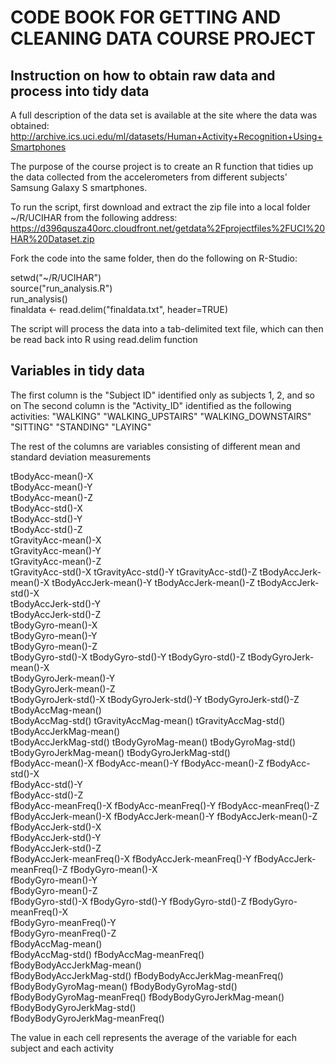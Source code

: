 # CODE BOOK FOR GETTING AND CLEANING DATA COURSE PROJECT

## Instruction on how to obtain raw data and process into tidy data

A full description of the data set is available at the site where the data was obtained: 
http://archive.ics.uci.edu/ml/datasets/Human+Activity+Recognition+Using+Smartphones 

The purpose of the course project is to create an R function that tidies up the data collected from the accelerometers from different subjects' Samsung Galaxy S smartphones.

To run the script, first download and extract the zip file into a local folder ~/R/UCIHAR from the following address: https://d396qusza40orc.cloudfront.net/getdata%2Fprojectfiles%2FUCI%20HAR%20Dataset.zip

Fork the code into the same folder, then do the following on R-Studio:

setwd("~/R/UCIHAR")   
source("run_analysis.R")  
run_analysis()  
finaldata <- read.delim("finaldata.txt", header=TRUE)

The script will process the data into a tab-delimited text file, which can then be read back into R using read.delim function

## Variables in tidy data

The first column is the "Subject ID" identified only as subjects 1, 2, and so on
The second column is the "Activity_ID" identified as the following activities:
"WALKING"
"WALKING_UPSTAIRS"
"WALKING_DOWNSTAIRS"
"SITTING"
"STANDING"
"LAYING"

The rest of the columns are variables consisting of different mean and standard deviation measurements

tBodyAcc-mean()-X   
tBodyAcc-mean()-Y   
tBodyAcc-mean()-Z   
tBodyAcc-std()-X  
tBodyAcc-std()-Y  
tBodyAcc-std()-Z  
tGravityAcc-mean()-X  
tGravityAcc-mean()-Y  
tGravityAcc-mean()-Z  
tGravityAcc-std()-X 
tGravityAcc-std()-Y 
tGravityAcc-std()-Z 
tBodyAccJerk-mean()-X 
tBodyAccJerk-mean()-Y 
tBodyAccJerk-mean()-Z 
tBodyAccJerk-std()-X  
tBodyAccJerk-std()-Y  
tBodyAccJerk-std()-Z  
tBodyGyro-mean()-X  
tBodyGyro-mean()-Y  
tBodyGyro-mean()-Z  
tBodyGyro-std()-X 
tBodyGyro-std()-Y 
tBodyGyro-std()-Z 
tBodyGyroJerk-mean()-X  
tBodyGyroJerk-mean()-Y  
tBodyGyroJerk-mean()-Z  
tBodyGyroJerk-std()-X 
tBodyGyroJerk-std()-Y 
tBodyGyroJerk-std()-Z 
tBodyAccMag-mean()  
tBodyAccMag-std() 
tGravityAccMag-mean() 
tGravityAccMag-std()  
tBodyAccJerkMag-mean()  
tBodyAccJerkMag-std() 
tBodyGyroMag-mean() 
tBodyGyroMag-std()  
tBodyGyroJerkMag-mean() 
tBodyGyroJerkMag-std()  
fBodyAcc-mean()-X 
fBodyAcc-mean()-Y 
fBodyAcc-mean()-Z 
fBodyAcc-std()-X  
fBodyAcc-std()-Y  
fBodyAcc-std()-Z  
fBodyAcc-meanFreq()-X 
fBodyAcc-meanFreq()-Y 
fBodyAcc-meanFreq()-Z 
fBodyAccJerk-mean()-X 
fBodyAccJerk-mean()-Y 
fBodyAccJerk-mean()-Z 
fBodyAccJerk-std()-X  
fBodyAccJerk-std()-Y  
fBodyAccJerk-std()-Z  
fBodyAccJerk-meanFreq()-X 
fBodyAccJerk-meanFreq()-Y 
fBodyAccJerk-meanFreq()-Z 
fBodyGyro-mean()-X  
fBodyGyro-mean()-Y  
fBodyGyro-mean()-Z  
fBodyGyro-std()-X 
fBodyGyro-std()-Y 
fBodyGyro-std()-Z 
fBodyGyro-meanFreq()-X  
fBodyGyro-meanFreq()-Y  
fBodyGyro-meanFreq()-Z  
fBodyAccMag-mean()  
fBodyAccMag-std() 
fBodyAccMag-meanFreq()  
fBodyBodyAccJerkMag-mean()  
fBodyBodyAccJerkMag-std() 
fBodyBodyAccJerkMag-meanFreq()  
fBodyBodyGyroMag-mean() 
fBodyBodyGyroMag-std()  
fBodyBodyGyroMag-meanFreq() 
fBodyBodyGyroJerkMag-mean() 
fBodyBodyGyroJerkMag-std()  
fBodyBodyGyroJerkMag-meanFreq()

The value in each cell represents the average of the variable for each subject and each activity
